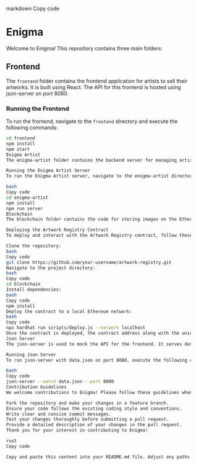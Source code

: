 markdown
Copy code
# Enigma

Welcome to Enigma! This repository contains three main folders:

## Frontend

The `frontend` folder contains the frontend application for artists to sell their artworks. It is built using React. The API for this frontend is hosted using json-server on port 8080.

### Running the Frontend

To run the frontend, navigate to the `frontend` directory and execute the following commands:

```bash
cd frontend
npm install
npm start
Enigma Artist
The enigma-artist folder contains the backend server for managing artists.

Running the Enigma Artist Server
To run the Enigma Artist server, navigate to the enigma-artist directory and execute the following command:

bash
Copy code
cd enigma-artist
npm install
npm run server
Blockchain
The blockchain folder contains the code for storing images on the Ethereum blockchain locally.

Deploying the Artwork Registry Contract
To deploy and interact with the Artwork Registry contract, follow these steps:

Clone the repository:
bash
Copy code
git clone https://github.com/your-username/artwork-registry.git
Navigate to the project directory:
bash
Copy code
cd blockchain
Install dependencies:
bash
Copy code
npm install
Deploy the contract to a local Ethereum network:
bash
Copy code
npx hardhat run scripts/deploy.js --network localhost
Once the contract is deployed, the contract address along with the unique identifier of the artwork will be displayed.
Json Server
The json-server is used to mock the API for the frontend. It serves data from a JSON file named data.json on port 8080.

Running Json Server
To run json-server with data.json on port 8080, execute the following command:

bash
Copy code
json-server --watch data.json --port 8080
Contribution Guidelines
We welcome contributions to Enigma! Please follow these guidelines when contributing:

Fork the repository and make your changes in a feature branch.
Ensure your code follows the existing coding style and conventions.
Write clear and concise commit messages.
Test your changes thoroughly before submitting a pull request.
Provide a detailed description of your changes in the pull request.
Thank you for your interest in contributing to Enigma!

rust
Copy code

Copy and paste this content into your README.md file. Adjust any paths or commands as needed to ma
